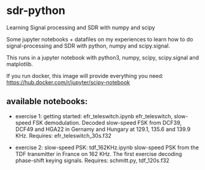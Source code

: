 # sdr-python
Learning Signal processing and SDR with numpy and scipy

Some jupyter notebooks + datafiles on my experiences to learn how to do signal-processing and SDR with python, numpy and scipy.signal.

This runs in a jupyter notebook with python3, numpy, scipy, scipy.signal and matplotlib.

If you run docker, this image will provide everything you need:
https://hub.docker.com/r/jupyter/scipy-notebook

## available notebooks:
- exercise 1: getting started: efr_teleswitch.ipynb
efr_teleswitch, slow-speed FSK demodulation.
Decoded slow-speed FSK from DCF39, DCF49 and HGA22 in Gernamy and Hungary at 129.1, 135.6 and 139.9 KHz.
Requires: efr_teleswitch_30s.f32

- exercise 2: slow-speed PSK: tdf_162KHz.ipynb
slow-speed PSK from the TDF transmitter in France on 162 KHz.
The first exercise decoding phase-shift keying signals.
Requires: schmitt.py, tdf_120s.f32
